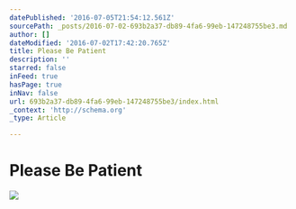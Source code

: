 ```yaml
---
datePublished: '2016-07-05T21:54:12.561Z'
sourcePath: _posts/2016-07-02-693b2a37-db89-4fa6-99eb-147248755be3.md
author: []
dateModified: '2016-07-02T17:42:20.765Z'
title: Please Be Patient
description: ''
starred: false
inFeed: true
hasPage: true
inNav: false
url: 693b2a37-db89-4fa6-99eb-147248755be3/index.html
_context: 'http://schema.org'
_type: Article

---
```

# Please Be Patient
![](https://the-grid-user-content.s3-us-west-2.amazonaws.com/555216d8-6ca0-4a00-ac71-1837e6730327.jpg)